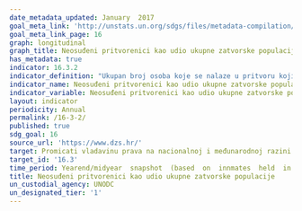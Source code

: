 ```yaml
---
date_metadata_updated: January  2017
goal_meta_link: 'http://unstats.un.org/sdgs/files/metadata-compilation/Metadata-Goal-16.pdf'
goal_meta_link_page: 16
graph: longitudinal
graph_title: Neosuđeni pritvorenici kao udio ukupne zatvorske populacije
has_metadata: true
indicator: 16.3.2
indicator_definition: "Ukupan broj osoba koje se nalaze u pritvoru koji još nisu osuđeni, kao postotak od ukupnog broja osoba koje se nalaze u pritvoru, na određeni datum. Osuđene osobe su osobe koje su podvrgnute kaznenom postupku koje su dobile odluku nadležnog tijela o njihovoj osudi ili oslobađanju. U svrhu pokazatelja, osobe one koje su dobile ne-konačnu odluku (na primjer, kada se na osuđujuću presudu može podnijeti žalba) smatraju se osuđenim."
indicator_name: Neosuđeni pritvorenici kao udio ukupne zatvorske populacije
indicator_variable: Neosuđeni pritvorenici kao udio ukupne zatvorske populacije
layout: indicator
periodicity: Annual
permalink: /16-3-2/
published: true
sdg_goal: 16
source_url: 'https://www.dzs.hr/'
target: Promicati vladavinu prava na nacionalnoj i međunarodnoj razini i osigurati jednak pristup pravdi za sve.
target_id: '16.3'
time_period: Yearend/midyear  snapshot  (based  on  innmates  held  in  state  and  federal  correctional  facilities  at  yearend  and  local  jail  inmates  on  June  30(for  years  prior  to  2015)  or  on  December  31  (for  2015).
title: Neosuđeni pritvorenici kao udio ukupne zatvorske populacije
un_custodial_agency: UNODC
un_designated_tier: '1'
---
```

